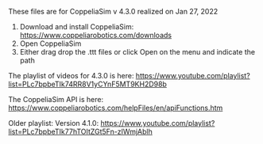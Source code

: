 These files are for CoppeliaSim v 4.3.0 realized on Jan 27, 2022

1) Download and install CoppeliaSim: https://www.coppeliarobotics.com/downloads
2) Open CoppeliaSim
3) Either drag drop the .ttt files or click Open on the menu and indicate the path 

The playlist of videos for 4.3.0 is here: https://www.youtube.com/playlist?list=PLc7bpbeTIk74RR8V1yCYnF5MT9KH2D98b

The CoppeliaSim API is here: https://www.coppeliarobotics.com/helpFiles/en/apiFunctions.htm

Older playlist:
Version 4.1.0: https://www.youtube.com/playlist?list=PLc7bpbeTIk77hTOItZGt5Fn-zIWmjAblh
